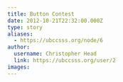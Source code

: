 ```yaml
---
title: Button Contest 
date: 2012-10-21T22:32:00.000Z
type: story
aliases:
  - https://ubccsss.org/node/6
author:
  username: Christopher Head
  link: https://ubccsss.org/user/2
images:
---
```


